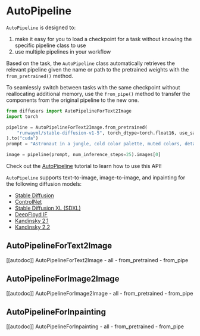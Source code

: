 <!--Copyright 2023 The HuggingFace Team. All rights reserved.

Licensed under the Apache License, Version 2.0 (the "License"); you may not use this file except in compliance with
the License. You may obtain a copy of the License at

http://www.apache.org/licenses/LICENSE-2.0

Unless required by applicable law or agreed to in writing, software distributed under the License is distributed on
an "AS IS" BASIS, WITHOUT WARRANTIES OR CONDITIONS OF ANY KIND, either express or implied. See the License for the
specific language governing permissions and limitations under the License.
-->

# AutoPipeline

`AutoPipeline` is designed to:

1. make it easy for you to load a checkpoint for a task without knowing the specific pipeline class to use
2. use multiple pipelines in your workflow

Based on the task, the `AutoPipeline` class automatically retrieves the relevant pipeline given the name or path to the pretrained weights with the `from_pretrained()` method.

To seamlessly switch between tasks with the same checkpoint without reallocating additional memory, use the `from_pipe()` method to transfer the components from the original pipeline to the new one.

```py
from diffusers import AutoPipelineForText2Image
import torch

pipeline = AutoPipelineForText2Image.from_pretrained(
    "runwayml/stable-diffusion-v1-5", torch_dtype=torch.float16, use_safetensors=True
).to("cuda")
prompt = "Astronaut in a jungle, cold color palette, muted colors, detailed, 8k"

image = pipeline(prompt, num_inference_steps=25).images[0]
```

<Tip>

Check out the [AutoPipeline](../../tutorials/autopipeline) tutorial to learn how to use this API!

</Tip>

`AutoPipeline` supports text-to-image, image-to-image, and inpainting for the following diffusion models:

- [Stable Diffusion](./stable_diffusion/overview)
- [ControlNet](./controlnet)
- [Stable Diffusion XL (SDXL)](./stable_diffusion/stable_diffusion_xl)
- [DeepFloyd IF](./deepfloyd_if)
- [Kandinsky 2.1](./kandinsky)
- [Kandinsky 2.2](./kandinsky_v22)


## AutoPipelineForText2Image

[[autodoc]] AutoPipelineForText2Image
	- all
	- from_pretrained
	- from_pipe

## AutoPipelineForImage2Image

[[autodoc]] AutoPipelineForImage2Image
	- all
	- from_pretrained
	- from_pipe

## AutoPipelineForInpainting

[[autodoc]] AutoPipelineForInpainting
	- all
	- from_pretrained
	- from_pipe

